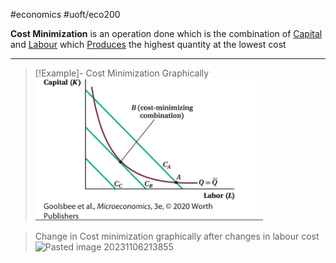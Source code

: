 #economics #uoft/eco200 

**Cost Minimization** is an operation done which is the combination of [Capital](Capital.md) and [Labour](Labour.md) which [Produces](Production%20Function.md) the highest quantity at the lowest cost

---

> [!Example]- Cost Minimization Graphically  
> 	![Pasted image 20231106213255](attachments/Pasted%20image%2020231106213255.png)



> Change in Cost minimization graphically after changes in labour cost  
> 	![Pasted image 20231106213855](Pasted%20image%2020231106213855.png)

